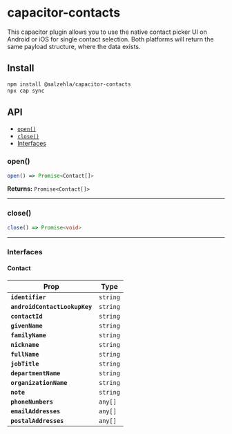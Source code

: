 # capacitor-contacts

This capacitor plugin allows you to use the native contact picker UI on Android or iOS for single contact selection. Both platforms will return the same payload structure, where the data exists.

## Install

```bash
npm install @aalzehla/capacitor-contacts
npx cap sync
```

## API

<docgen-index>

* [`open()`](#open)
* [`close()`](#close)
* [Interfaces](#interfaces)

</docgen-index>

<docgen-api>
<!--Update the source file JSDoc comments and rerun docgen to update the docs below-->

### open()

```typescript
open() => Promise<Contact[]>
```

**Returns:** <code>Promise&lt;Contact[]&gt;</code>

--------------------


### close()

```typescript
close() => Promise<void>
```

--------------------


### Interfaces


#### Contact

| Prop                          | Type                |
| ----------------------------- | ------------------- |
| **`identifier`**              | <code>string</code> |
| **`androidContactLookupKey`** | <code>string</code> |
| **`contactId`**               | <code>string</code> |
| **`givenName`**               | <code>string</code> |
| **`familyName`**              | <code>string</code> |
| **`nickname`**                | <code>string</code> |
| **`fullName`**                | <code>string</code> |
| **`jobTitle`**                | <code>string</code> |
| **`departmentName`**          | <code>string</code> |
| **`organizationName`**        | <code>string</code> |
| **`note`**                    | <code>string</code> |
| **`phoneNumbers`**            | <code>any[]</code>  |
| **`emailAddresses`**          | <code>any[]</code>  |
| **`postalAddresses`**         | <code>any[]</code>  |

</docgen-api>
